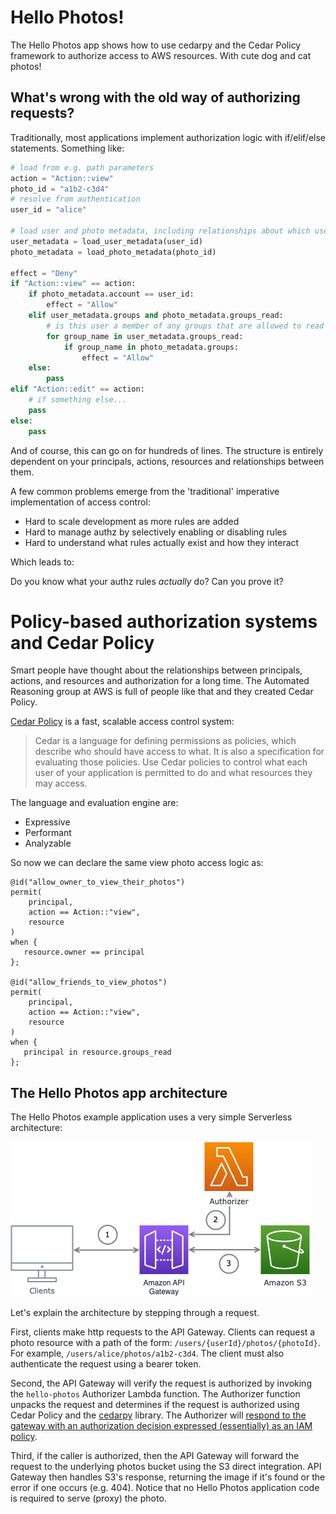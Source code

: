 # Hello Photos!
The Hello Photos app shows how to use cedarpy and the Cedar Policy framework to authorize access to AWS resources. With cute dog and cat photos!

## What's wrong with the old way of authorizing requests?
Traditionally, most applications implement authorization logic with if/elif/else statements.  Something like:

```python
# load from e.g. path parameters
action = "Action::view"
photo_id = "a1b2-c3d4"
# resolve from authentication
user_id = "alice"

# load user and photo metadata, including relationships about which users own or can access which photos
user_metadata = load_user_metadata(user_id)
photo_metadata = load_photo_metadata(photo_id)

effect = "Deny"
if "Action::view" == action:
    if photo_metadata.account == user_id:
        effect = "Allow"
    elif user_metadata.groups and photo_metadata.groups_read:
        # is this user a member of any groups that are allowed to read the photo?
        for group_name in user_metadata.groups_read:
            if group_name in photo_metadata.groups:    
                effect = "Allow"
    else:
        pass
elif "Action::edit" == action:
    # if something else...
    pass
else:
    pass
```

And of course, this can go on for hundreds of lines.  The structure is entirely dependent on your principals, actions, resources and relationships between them.

A few common problems emerge from the 'traditional' imperative implementation of access control:

* Hard to scale development as more rules are added
* Hard to manage authz by selectively enabling or disabling rules
* Hard to understand what rules actually exist and how they interact

Which leads to:

Do you know what your authz rules _actually_ do? Can you prove it?

# Policy-based authorization systems and Cedar Policy
Smart people have thought about the relationships between principals, actions, and resources and authorization for a long time.  The Automated Reasoning group at AWS is full of people like that and they created Cedar Policy.

[Cedar Policy](https://www.cedarpolicy.com) is a fast, scalable access control system:

> Cedar is a language for defining permissions as policies, which describe who should have access to what. It is also a specification for evaluating those policies. Use Cedar policies to control what each user of your application is permitted to do and what resources they may access.

The language and evaluation engine are:

* Expressive
* Performant
* Analyzable

So now we can declare the same view photo access logic as:
```
@id("allow_owner_to_view_their_photos")
permit(
    principal, 
    action == Action::"view", 
    resource
)
when {
   resource.owner == principal
};                

@id("allow_friends_to_view_photos")
permit(
    principal, 
    action == Action::"view", 
    resource
)
when {
   principal in resource.groups_read
};                

```

## The Hello Photos app architecture

The Hello Photos example application uses a very simple Serverless architecture:

![Hello Photos App Architecture](assets/hello-photos-architecture.png)

Let's explain the architecture by stepping through a request.

First, clients make http requests to the API Gateway.  Clients can request a photo resource with a path of the form: `/users/{userId}/photos/{photoId}`.  For example, `/users/alice/photos/a1b2-c3d4`.  The client must also authenticate the request using a bearer token.

Second, the API Gateway will verify the request is authorized by invoking the `hello-photos`  Authorizer Lambda function.  The Authorizer function unpacks the request and determines if the request is authorized using Cedar Policy and the [cedarpy](https://github.com/k9securityio/cedar-py) library.  The Authorizer will [respond to the gateway with an authorization decision expressed (essentially) as an IAM policy](https://docs.aws.amazon.com/apigateway/latest/developerguide/api-gateway-lambda-authorizer-output.html).

Third, if the caller is authorized, then the API Gateway will forward the request to the underlying photos bucket using the S3 direct integration. API Gateway then handles S3's response, returning the image if it's found or the error if one occurs (e.g. 404).  Notice that no Hello Photos application code is required to serve (proxy) the photo.
